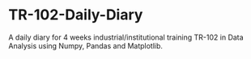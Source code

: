 # TR-102-Daily-Diary
A daily diary for 4 weeks industrial/institutional training TR-102 in Data Analysis using Numpy, Pandas and Matplotlib.
